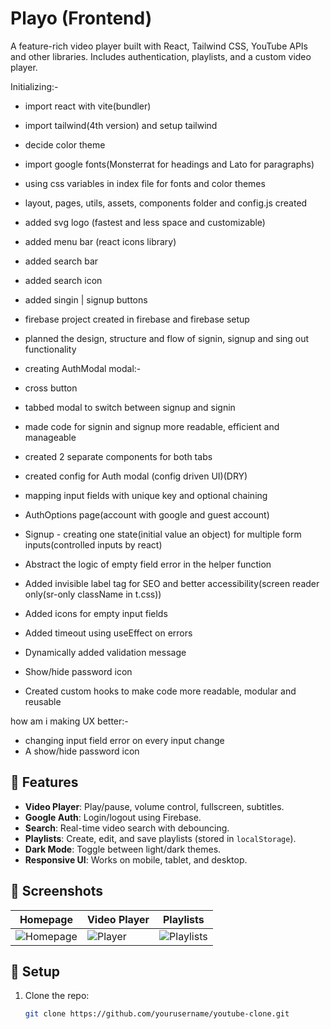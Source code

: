 # Playo (Frontend)

A feature-rich video player built with React, Tailwind CSS, YouTube APIs and other libraries. Includes authentication, playlists, and a custom video player.

Initializing:- 
- import react with vite(bundler)
- import tailwind(4th version) and setup tailwind
- decide color theme
- import google fonts(Monsterrat for headings and Lato for paragraphs)
- using css variables in index file for fonts and color themes
- layout, pages, utils, assets, components folder and config.js created
- added svg logo (fastest and less space and customizable)
- added menu bar (react icons library)
- added search bar
- added search icon
- added singin | signup buttons
- firebase project created in firebase and firebase setup
- planned the design, structure and flow of signin, signup and sing out functionality

- creating AuthModal modal:-
- cross button
- tabbed modal to switch between signup and signin
- made code for signin and signup more readable, efficient and manageable
- created 2 separate components for both tabs
- created config for Auth modal (config driven UI)(DRY)
- mapping input fields with unique key and optional chaining
- AuthOptions page(account with google and guest account)
- Signup - creating one state(initial value an object) for multiple form inputs(controlled inputs by react)
- Abstract the logic of empty field error in the helper function
- Added invisible label tag for SEO and better accessibility(screen reader only(sr-only className in t.css))
- Added icons for empty input fields
- Added timeout using useEffect on errors
- Dynamically added validation message
- Show/hide password icon
- Created custom hooks to make code more readable, modular and reusable

how am i making UX better:-
- changing input field error on every input change
- A show/hide password icon

## 🚀 Features
- **Video Player**: Play/pause, volume control, fullscreen, subtitles.
- **Google Auth**: Login/logout using Firebase.
- **Search**: Real-time video search with debouncing.
- **Playlists**: Create, edit, and save playlists (stored in `localStorage`).
- **Dark Mode**: Toggle between light/dark themes.
- **Responsive UI**: Works on mobile, tablet, and desktop.

## 📸 Screenshots
| Homepage | Video Player | Playlists |
|----------|--------------|-----------|
| ![Homepage](screenshots/home.png) | ![Player](screenshots/player.png) | ![Playlists](screenshots/playlists.png) |

## 🔧 Setup
1. Clone the repo:
   ```bash
   git clone https://github.com/yourusername/youtube-clone.git